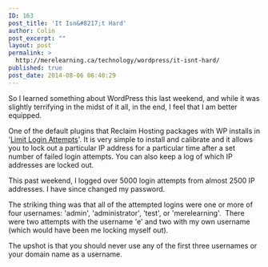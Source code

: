 ```yaml
---
ID: 163
post_title: 'It Isn&#8217;t Hard'
author: Colin
post_excerpt: ""
layout: post
permalink: >
  http://merelearning.ca/technology/wordpress/it-isnt-hard/
published: true
post_date: 2014-08-06 06:40:29
---
```

So I learned something about WordPress this last weekend, and while it was slightly terrifying in the midst of it all, in the end, I feel that I am better equipped.

One of the default plugins that Reclaim Hosting packages with WP installs in '<a title="Limit Login Attempts" href="http://devel.kostdoktorn.se/limit-login-attempts" target="_blank">Limit Login Attempts</a>'. It is very simple to install and calibrate and it allows you to lock out a particular IP address for a particular time after a set number of failed login attempts. You can also keep a log of which IP addresses are locked out.

This past weekend, I logged over 5000 login attempts from almost 2500 IP addresses. I have since changed my password.

The striking thing was that all of the attempted logins were one or more of four usernames: 'admin', 'administrator', 'test', or 'merelearning'.  There were two attempts with the username 'e' and two with my own username (which would have been me locking myself out).

The upshot is that you should never use any of the first three usernames or your domain name as a username.
